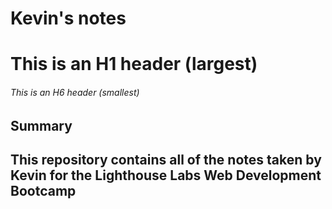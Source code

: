 # Kevin's notes
# This is an H1 header (largest)
###### This is an H6 header (smallest)

## Summary

## This repository contains all of the notes taken by Kevin for the Lighthouse Labs Web Development Bootcamp